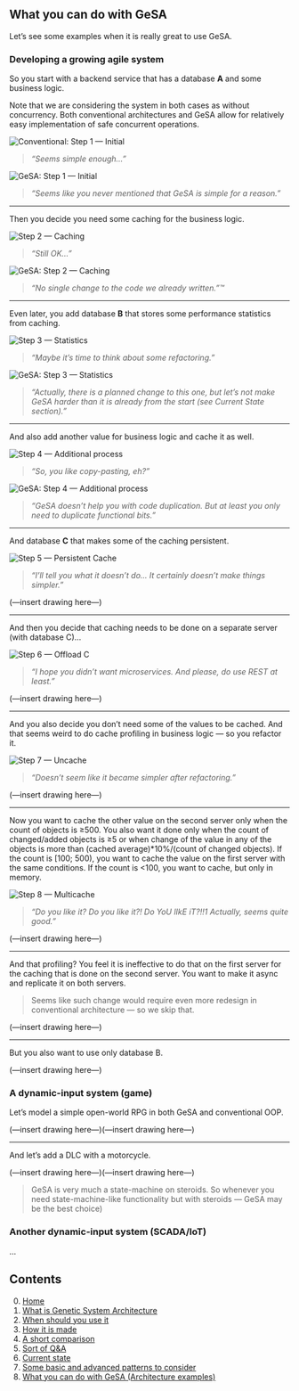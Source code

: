 ## What you can do with GeSA

Let’s see some examples when it is really great to use GeSA.

### Developing a growing agile system

So you start with a backend service that has a database **A** and some
business logic.

Note that we are considering the system in both cases as without
concurrency. Both conventional architectures and GeSA allow for
relatively easy implementation of safe concurrent operations.

![Conventional: Step 1 —
Initial](src/Example-Architecture-1/Step%201%20—%20Initial.png) 

> *“Seems simple enough…”*

![GeSA: Step 1 —
Initial](src/Example-GeSA-Architecture-1/Step%201%20—%20Initial.png) 

> *“Seems like you never mentioned that GeSA is simple for a reason.”*

-----

Then you decide you need some caching for the business logic.

![Step 2 —
Caching](src/Example-Architecture-1/Step%202%20—%20Caching.png) 

> *“Still OK…”*

![GeSA: Step 2 —
Caching](src/Example-GeSA-Architecture-1/Step%202%20—%20Caching.png) 

> *“No single change to the code we already written.”™*

-----

Even later, you add database **B** that stores some performance
statistics from caching.

![Step 3 —
Statistics](src/Example-Architecture-1/Step%203%20—%20Statistics.png) 

> *“Maybe it’s time to think about some refactoring.”*

![GeSA: Step 3 —
Statistics](src/Example-GeSA-Architecture-1/Step%203%20—%20Statistics.png) 

> *“Actually, there is a planned change to this one, but let’s not make
> GeSA harder than it is already from the start (see Current State
> section).”*

-----

And also add another value for business logic and cache it as well.

![Step 4 — Additional
process](src/Example-Architecture-1/Step%204%20—%20Additional%20process.png) 

> *“So, you like copy-pasting, eh?”*

![GeSA: Step 4 — Additional
process](src/Example-GeSA-Architecture-1/Step%204%20—%20Additional%20process.png) 

> *“GeSA doesn’t help you with code duplication. But at least you only
> need to duplicate functional bits.”*

-----

And database **C** that makes some of the caching persistent.

![Step 5 — Persistent
Cache](src/Example-Architecture-1/Step%205%20—%20Persistent%20Cache.png) 

> *“I’ll tell you what it doesn’t do… It certainly doesn’t make things
> simpler.”*

(—insert drawing here—)

-----

And then you decide that caching needs to be done on a separate server
(with database C)…

![Step 6 — Offload
C](src/Example-Architecture-1/Step%206%20—%20Offload%20C.png) 

> *“I hope you didn’t want microservices. And please, do use REST at
> least.”*

(—insert drawing here—)

-----

And you also decide you don’t need some of the values to be cached. And
that seems weird to do cache profiling in business logic — so you
refactor it.

![Step 7 —
Uncache](src/Example-Architecture-1/Step%207%20—%20Uncache.png) 

> *“Doesn’t seem like it became simpler after refactoring.”*

(—insert drawing here—)

-----

Now you want to cache the other value on the second server only when the
count of objects is ≥500. You also want it done only when the count of
changed/added objects is ≥5 or when change of the value in any of the
objects is more than (cached average)\*10%/(count of changed objects).
If the count is \[100; 500), you want to cache the value on the first
server with the same conditions. If the count is \<100, you want to
cache, but only in memory.

![Step 8 —
Multicache](src/Example-Architecture-1/Step%208%20—%20Multicache.png) 

> *“Do you like it? Do you like it?\! Do YoU lIkE iT?\!\!1 Actually,
> seems quite good.”*

(—insert drawing here—)

-----

And that profiling? You feel it is ineffective to do that on the first
server for the caching that is done on the second server. You want to
make it async and replicate it on both servers.

> Seems like such change would require even more redesign in
> conventional architecture — so we skip that.

(—insert drawing here—)

-----

But you also want to use only database B.

(—insert drawing here—)

### A dynamic-input system (game)

Let’s model a simple open-world RPG in both GeSA and conventional OOP.

(—insert drawing here—)(—insert drawing here—)

-----

And let’s add a DLC with a motorcycle.

(—insert drawing here—)(—insert drawing here—)

> GeSA is very much a state-machine on steroids. So whenever you need
> state-machine-like functionality but with steroids — GeSA may be the
> best choice)

### Another dynamic-input system (SCADA/IoT)

…

## Contents

0.  [Home](/README.md)
1.  [What is Genetic System Architecture](/docs/GeSA%20Introduction.md)
2.  [When should you use it](/docs/GeSA%20Usage.md)
3.  [How it is made](/docs/GeSA%20Structure.md)
4.  [A short comparison](/docs/GeSA%20Comparison.md)
5.  [Sort of Q\&A](/docs/GeSA%20QnA.md)
6.  [Current state](/docs/GeSA%20State.md)
7.  [Some basic and advanced patterns to
    consider](/docs/GeSA%20Patterns.md)
8.  [What you can do with GeSA (Architecture
    examples)](/docs/GeSA%20Examples.md)
